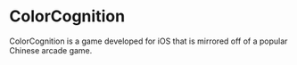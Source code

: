 ColorCognition
==============
ColorCognition is a game developed for iOS that is mirrored off of a popular Chinese arcade game.
